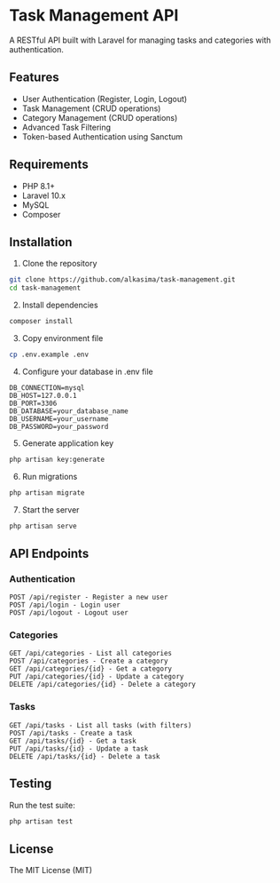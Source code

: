 # Task Management API

A RESTful API built with Laravel for managing tasks and categories with authentication.

## Features

- User Authentication (Register, Login, Logout)
- Task Management (CRUD operations)
- Category Management (CRUD operations)
- Advanced Task Filtering
- Token-based Authentication using Sanctum

## Requirements

- PHP 8.1+
- Laravel 10.x
- MySQL
- Composer

## Installation

1. Clone the repository
```bash
git clone https://github.com/alkasima/task-management.git
cd task-management
```

2. Install dependencies
```bash
composer install
```

3. Copy environment file
```bash
cp .env.example .env
```

4. Configure your database in .env file
```
DB_CONNECTION=mysql
DB_HOST=127.0.0.1
DB_PORT=3306
DB_DATABASE=your_database_name
DB_USERNAME=your_username
DB_PASSWORD=your_password
```

5. Generate application key
```bash
php artisan key:generate
```

6. Run migrations
```bash
php artisan migrate
```

7. Start the server
```bash
php artisan serve
```

## API Endpoints

### Authentication

```
POST /api/register - Register a new user
POST /api/login - Login user
POST /api/logout - Logout user
```

### Categories

```
GET /api/categories - List all categories
POST /api/categories - Create a category
GET /api/categories/{id} - Get a category
PUT /api/categories/{id} - Update a category
DELETE /api/categories/{id} - Delete a category
```

### Tasks

```
GET /api/tasks - List all tasks (with filters)
POST /api/tasks - Create a task
GET /api/tasks/{id} - Get a task
PUT /api/tasks/{id} - Update a task
DELETE /api/tasks/{id} - Delete a task
```

## Testing

Run the test suite:
```bash
php artisan test
```

## License

The MIT License (MIT)

